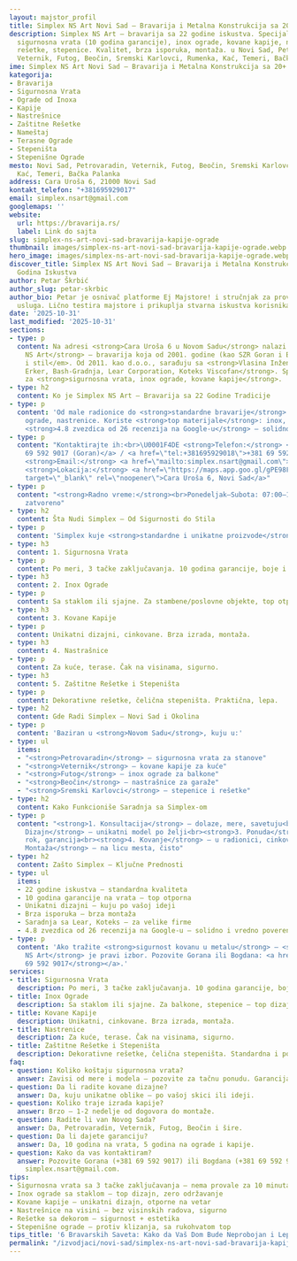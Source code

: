 ```yaml
---
layout: majstor_profil
title: Simplex NS Art Novi Sad – Bravarija i Metalna Konstrukcija sa 20+ Godina Iskustva
description: Simplex NS Art – bravarija sa 22 godine iskustva. Specijalizovani za
  sigurnosna vrata (10 godina garancije), inox ograde, kovane kapije, nastrešnice,
  rešetke, stepenice. Kvalitet, brza isporuka, montaža. u Novi Sad, Petrovaradin,
  Veternik, Futog, Beočin, Sremski Karlovci, Rumenka, Kać, Temeri, Bačka Palanka.
ime: Simplex NS Art Novi Sad – Bravarija i Metalna Konstrukcija sa 20+ Godina Iskustva
kategorija:
- Bravarija
- Sigurnosna Vrata
- Ograde od Inoxa
- Kapije
- Nastrešnice
- Zaštitne Rešetke
- Nameštaj
- Terasne Ograde
- Stepeništa
- Stepenišne Ograde
mesto: Novi Sad, Petrovaradin, Veternik, Futog, Beočin, Sremski Karlovci, Rumenka,
  Kać, Temeri, Bačka Palanka
address: Cara Uroša 6, 21000 Novi Sad
kontakt_telefon: "+381695929017"
email: simplex.nsart@gmail.com
googlemaps: ''
website:
  url: https://bravarija.rs/
  label: Link do sajta
slug: simplex-ns-art-novi-sad-bravarija-kapije-ograde
thumbnail: images/simplex-ns-art-novi-sad-bravarija-kapije-ograde.webp
hero_image: images/simplex-ns-art-novi-sad-bravarija-kapije-ograde.webp
discover_title: Simplex NS Art Novi Sad – Bravarija i Metalna Konstrukcija sa 20+
  Godina Iskustva
author: Petar Škrbić
author_slug: petar-skrbic
author_bio: Petar je osnivač platforme Ej Majstore! i stručnjak za proveru kvaliteta
  usluga. Lično testira majstore i prikuplja stvarna iskustva korisnika širom Srbije.
date: '2025-10-31'
last_modified: '2025-10-31'
sections:
- type: p
  content: Na adresi <strong>Cara Uroša 6 u Novom Sadu</strong> nalazi se <strong>Simplex
    NS Art</strong> – bravarija koja od 2001. godine (kao SZR Goran i Boda) kuje <em>sigurnost
    i stil</em>. Od 2011. kao d.o.o., sarađuju sa <strong>Vlasina Inženjering, Domarc,
    Erker, Bash-Gradnja, Lear Corporation, Koteks Viscofan</strong>. Specijalizovani
    za <strong>sigurnosna vrata, inox ograde, kovane kapije</strong>.
- type: h2
  content: Ko je Simplex NS Art – Bravarija sa 22 Godine Tradicije
- type: p
  content: 'Od male radionice do <strong>standardne bravarije</strong>. Kuju kapije,
    ograde, nastrenice. Koriste <strong>top materijale</strong>: inox, čelik, staklo.
    <strong>4.8 zvezdica od 26 recenzija na Google-u</strong> – solidno i vredno poverenja.'
- type: p
  content: "Kontaktirajte ih:<br>\U0001F4DE <strong>Telefon:</strong> <a href=\"tel:+381695929017\">+381
    69 592 9017 (Goran)</a> / <a href=\"tel:+381695929018\">+381 69 592 9018 (Bogdan)</a><br>\U0001F4E7
    <strong>Email:</strong> <a href=\"mailto:simplex.nsart@gmail.com\">simplex.nsart@gmail.com</a><br>\U0001F4CD
    <strong>Lokacija:</strong> <a href=\"https://maps.app.goo.gl/gPE98FUMUutrXvQT6\"
    target=\"_blank\" rel=\"noopener\">Cara Uroša 6, Novi Sad</a>"
- type: p
  content: "<strong>Radno vreme:</strong><br>Ponedeljak–Subota: 07:00–16:00h<br>Nedelja:
    zatvoreno"
- type: h2
  content: Šta Nudi Simplex – Od Sigurnosti do Stila
- type: p
  content: 'Simplex kuje <strong>standardne i unikatne proizvode</strong>:'
- type: h3
  content: 1. Sigurnosna Vrata
- type: p
  content: Po meri, 3 tačke zaključavanja. 10 godina garancije, boje i dezni po izboru.
- type: h3
  content: 2. Inox Ograde
- type: p
  content: Sa staklom ili sjajne. Za stambene/poslovne objekte, top otporne.
- type: h3
  content: 3. Kovane Kapije
- type: p
  content: Unikatni dizajni, cinkovane. Brza izrada, montaža.
- type: h3
  content: 4. Nastrašnice
- type: p
  content: Za kuće, terase. Čak na visinama, sigurno.
- type: h3
  content: 5. Zaštitne Rešetke i Stepeništa
- type: p
  content: Dekorativne rešetke, čelična stepeništa. Praktična, lepa.
- type: h2
  content: Gde Radi Simplex – Novi Sad i Okolina
- type: p
  content: 'Baziran u <strong>Novom Sadu</strong>, kuju u:'
- type: ul
  items:
  - "<strong>Petrovaradin</strong> – sigurnosna vrata za stanove"
  - "<strong>Veternik</strong> – kovane kapije za kuće"
  - "<strong>Futog</strong> – inox ograde za balkone"
  - "<strong>Beočin</strong> – nastrašnice za garaže"
  - "<strong>Sremski Karlovci</strong> – stepenice i rešetke"
- type: h2
  content: Kako Funkcioniše Saradnja sa Simplex-om
- type: p
  content: "<strong>1. Konsultacija</strong> – dolaze, mere, savetuju<br><strong>2.
    Dizajn</strong> – unikatni model po želji<br><strong>3. Ponuda</strong> – cena,
    rok, garancija<br><strong>4. Kovanje</strong> – u radionici, cinkovano<br><strong>5.
    Montaža</strong> – na licu mesta, čisto"
- type: h2
  content: Zašto Simplex – Ključne Prednosti
- type: ul
  items:
  - 22 godine iskustva – standardna kvaliteta
  - 10 godina garancije na vrata – top otporna
  - Unikatni dizajni – kuju po vašoj ideji
  - Brza isporuka – brza montaža
  - Saradnja sa Lear, Koteks – za velike firme
  - 4.8 zvezdica od 26 recenzija na Google-u – solidno i vredno poverenja
- type: p
  content: 'Ako tražite <strong>sigurnost kovanu u metalu</strong> – <strong>Simplex
    NS Art</strong> je pravi izbor. Pozovite Gorana ili Bogdana: <a href="tel:+381695929017"><strong>+381
    69 592 9017</strong></a>.'
services:
- title: Sigurnosna Vrata
  description: Po meri, 3 tačke zaključavanja. 10 godina garancije, boje po izboru.
- title: Inox Ograde
  description: Sa staklom ili sjajne. Za balkone, stepenice – top dizajn.
- title: Kovane Kapije
  description: Unikatni, cinkovane. Brza izrada, montaža.
- title: Nastrenice
  description: Za kuće, terase. Čak na visinama, sigurno.
- title: Zaštitne Rešetke i Stepeništa
  description: Dekorativne rešetke, čelična stepeništa. Standardna i po meri.
faq:
- question: Koliko koštaju sigurnosna vrata?
  answer: Zavisi od mere i modela – pozovite za tačnu ponudu. Garancija 10 godina.
- question: Da li radite kovane dizajne?
  answer: Da, kuju unikatne oblike – po vašoj skici ili ideji.
- question: Koliko traje izrada kapije?
  answer: Brzo – 1-2 nedelje od dogovora do montaže.
- question: Radite li van Novog Sada?
  answer: Da, Petrovaradin, Veternik, Futog, Beočin i šire.
- question: Da li dajete garanciju?
  answer: Da, 10 godina na vrata, 5 godina na ograde i kapije.
- question: Kako da vas kontaktiram?
  answer: Pozovite Gorana (+381 69 592 9017) ili Bogdana (+381 69 592 9018) ili mejl
    simplex.nsart@gmail.com.
tips:
- Sigurnosna vrata sa 3 tačke zaključavanja – nema provale za 10 minuta
- Inox ograde sa staklom – top dizajn, zero održavanje
- Kovane kapije – unikatni dizajn, otporne na vetar
- Nastrešnice na visini – bez visinskih radova, sigurno
- Rešetke sa dekorom – sigurnost + estetika
- Stepenišne ograde – protiv klizanja, sa rukohvatom top
tips_title: '6 Bravarskih Saveta: Kako da Vaš Dom Bude Neprobojan i Lep'
permalink: "/izvodjaci/novi-sad/simplex-ns-art-novi-sad-bravarija-kapije-ograde/"
---
```

